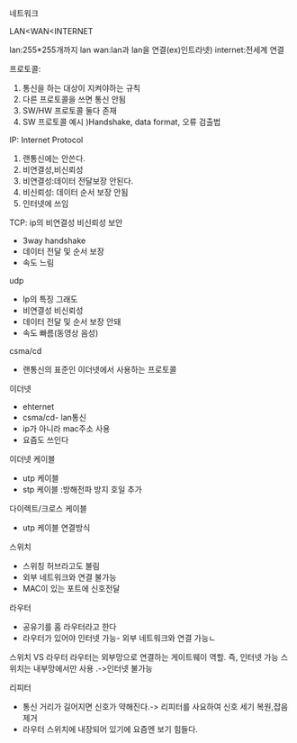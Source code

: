 네트워크 

LAN<WAN<INTERNET

lan:255*255개까지 lan
wan:lan과 lan을 연결(ex)인트라넷)
internet:전세계 연결

프로토콜:
1. 통신을 하는 대상이 지켜야하는 규칙
2. 다른 프로토콜을 쓰면 통신 안됨
3. SW/HW 프로토콜 둘다 존재
4. SW 프로토콜 예시 )Handshake, data format, 오류 검출법

IP: Internet Protocol
1. 랜통신에는 안쓴다.
2. 비연결성,비신뢰성
3. 비연결성:데이터 전달보장 안된다.
4. 비신뢰성: 데이터 순서 보장 안됨
5. 인터넷에 쓰임

TCP: ip의 비연결성 비신뢰성 보안
- 3way handshake
- 데이터 전달 및 순서 보장
- 속도 느림

udp
- Ip의 특징 그래도
- 비연결성 비신뢰성
- 데이터 전달 및 순서 보장 안돼
- 속도 빠름(동영상 음성)

csma/cd
- 랜통신의 표준인 이더넷에서 사용하는 프로토콜

이더넷
- ehternet
- csma/cd- lan통신
- ip가 아니라 mac주소 사용
- 요즘도 쓰인다

이더넷 케이블
- utp 케이블
- stp 케이블 :방해전파 방지 호일 추가

다이렉트/크로스 케이블
- utp 케이블 연결방식


스위치
- 스위칭 허브라고도 불림
- 외부 네트워크와 연결 불가능
- MAC이 있는 포트에 신호전달

라우터
- 공유기를 홈 라우터라고 한다
- 라우터가 있어야 인터넷 가능- 외부 네트워크와 연결 가능ㄴ

스위치 VS 라우터
라우터는 외부망으로 연결하는 게이트웨이 역할. 즉, 인터넷 가능 
스위치는 내부망에서만 사용 .->인터넷 불가능 

리피터
- 통신 거리가 길어지면 신호가 약해진다.-> 리피터를 사요하여 신호 세기 복원,잡음 제거
- 라우터 스위치에 내장되어 있기에 요즘엔 보기 힘들다.